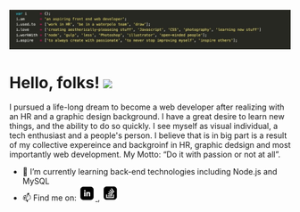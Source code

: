 ![Header](https://github.com/amagsid/amagsid/blob/main/assets/0.jpeg)


# Hello, folks! <img src="https://raw.githubusercontent.com/MartinHeinz/MartinHeinz/master/wave.gif" width="30px">
I pursued a life-long dream to become a web developer after realizing with an HR and a graphic design background.
I have a great desire to learn new things, and the ability to do so quickly. I see myself as visual individual, a tech enthusiast and a people's person. I believe that is in big part is a result of my collective expereince and backgroinf in HR, graphic dedsign and most importantly web development.
<stong> My Motto: “Do it with passion or not at all”. </strong>

- 🌱 I’m currently learning back-end technologies including Node.js and MySQL
- 📫 Find me on:
<a href="https://www.linkedin.com/in/ahmad-magdy-7792611b1/" target="_blank"> <img src="https://github.com/amagsid/amagsid/blob/main/assets/linkedin_Artboard%201_Artboard%201.jpg" width="30px"> </a>,
<a href="https://stackoverflow.com/users/13781424/ahmad-magdy" target="_blank"> <img src="https://github.com/amagsid/amagsid/blob/main/assets/stack_Artboard%201%20copy.jpg" width="30px"> </a>

<!--
**amagsid/amagsid** is a ✨ _special_ ✨ repository because its `README.md` (this file) appears on your GitHub profile.

Here are some ideas to get you started:

- 🔭 I’m currently working on ...
- 🌱 I’m currently learning ...
- 👯 I’m looking to collaborate on ...
- 🤔 I’m looking for help with ...
- 💬 Ask me about ...
- 📫 How to reach me: ...
- 😄 Pronouns: ...
- ⚡ Fun fact: ...
-->
